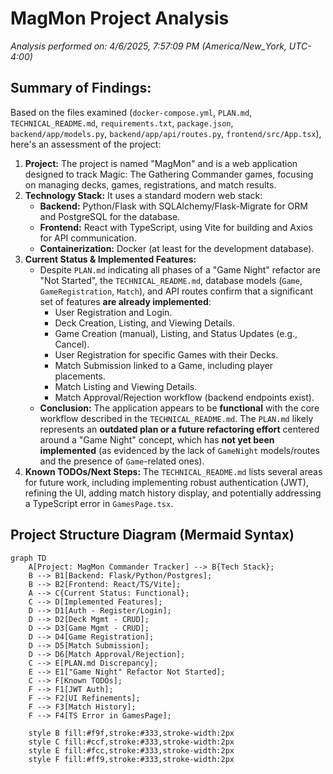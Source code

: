 # MagMon Project Analysis

*Analysis performed on: 4/6/2025, 7:57:09 PM (America/New_York, UTC-4:00)*

## Summary of Findings:

Based on the files examined (`docker-compose.yml`, `PLAN.md`, `TECHNICAL_README.md`, `requirements.txt`, `package.json`, `backend/app/models.py`, `backend/app/api/routes.py`, `frontend/src/App.tsx`), here's an assessment of the project:

1.  **Project:** The project is named "MagMon" and is a web application designed to track Magic: The Gathering Commander games, focusing on managing decks, games, registrations, and match results.
2.  **Technology Stack:** It uses a standard modern web stack:
    *   **Backend:** Python/Flask with SQLAlchemy/Flask-Migrate for ORM and PostgreSQL for the database.
    *   **Frontend:** React with TypeScript, using Vite for building and Axios for API communication.
    *   **Containerization:** Docker (at least for the development database).
3.  **Current Status & Implemented Features:**
    *   Despite `PLAN.md` indicating all phases of a "Game Night" refactor are "Not Started", the `TECHNICAL_README.md`, database models (`Game`, `GameRegistration`, `Match`), and API routes confirm that a significant set of features **are already implemented**:
        *   User Registration and Login.
        *   Deck Creation, Listing, and Viewing Details.
        *   Game Creation (manual), Listing, and Status Updates (e.g., Cancel).
        *   User Registration for specific Games with their Decks.
        *   Match Submission linked to a Game, including player placements.
        *   Match Listing and Viewing Details.
        *   Match Approval/Rejection workflow (backend endpoints exist).
    *   **Conclusion:** The application appears to be **functional** with the core workflow described in the `TECHNICAL_README.md`. The `PLAN.md` likely represents an **outdated plan or a future refactoring effort** centered around a "Game Night" concept, which has **not yet been implemented** (as evidenced by the lack of `GameNight` models/routes and the presence of `Game`-related ones).
4.  **Known TODOs/Next Steps:** The `TECHNICAL_README.md` lists several areas for future work, including implementing robust authentication (JWT), refining the UI, adding match history display, and potentially addressing a TypeScript error in `GamesPage.tsx`.

## Project Structure Diagram (Mermaid Syntax)

```mermaid
graph TD
    A[Project: MagMon Commander Tracker] --> B{Tech Stack};
    B --> B1[Backend: Flask/Python/Postgres];
    B --> B2[Frontend: React/TS/Vite];
    A --> C{Current Status: Functional};
    C --> D[Implemented Features];
    D --> D1[Auth - Register/Login];
    D --> D2[Deck Mgmt - CRUD];
    D --> D3[Game Mgmt - CRUD];
    D --> D4[Game Registration];
    D --> D5[Match Submission];
    D --> D6[Match Approval/Rejection];
    C --> E[PLAN.md Discrepancy];
    E --> E1["Game Night" Refactor Not Started];
    C --> F[Known TODOs];
    F --> F1[JWT Auth];
    F --> F2[UI Refinements];
    F --> F3[Match History];
    F --> F4[TS Error in GamesPage];

    style B fill:#f9f,stroke:#333,stroke-width:2px
    style C fill:#ccf,stroke:#333,stroke-width:2px
    style E fill:#fcc,stroke:#333,stroke-width:2px
    style F fill:#ff9,stroke:#333,stroke-width:2px